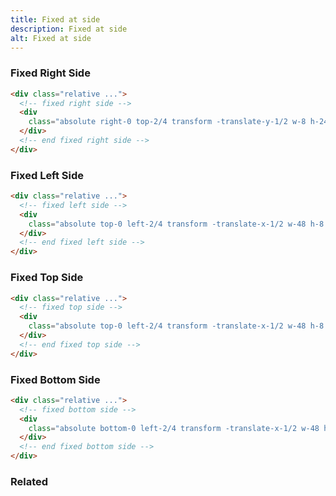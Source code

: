 ```yaml
---
title: Fixed at side
description: Fixed at side
alt: Fixed at side
---
```


<h3 class="section-header">Fixed Right Side</h3>

<base-snippet :centered_preview="false" custom_preview_class="h-56 bg-indigo-50 relative">

  <template v-slot:preview>
    <!-- right side -->
    <div
      class="absolute right-0 top-2/4 transform -translate-y-1/2 w-8 h-24 bg-indigo-500 text-white flex items-center justify-center">
    </div>
    <!-- end right side -->

  </template>

  ```html
  <div class="relative ...">
    <!-- fixed right side -->
    <div
      class="absolute right-0 top-2/4 transform -translate-y-1/2 w-8 h-24 bg-indigo-500 text-white flex items-center justify-center">
    </div>
    <!-- end fixed right side -->
  </div>
  ```

  <template v-slot:source>
    <a class="btn btn-primary btn-lg" href="https://play.tailwindcss.com/omYUfk3PeV">Live Edit</a>
  </template>

</base-snippet>

<h3 class="section-header">Fixed Left Side</h3>

<base-snippet :centered_preview="false" custom_preview_class="h-56 bg-indigo-50 relative">

  <template v-slot:preview>
    <!-- left side -->
    <div
      class="absolute top-2/4 left-0 transform -translate-y-1/2 w-8 h-24 bg-indigo-500 text-white flex items-center justify-center">
    </div>
    <!-- end left side -->

  </template>

  ```html
  <div class="relative ...">
    <!-- fixed left side -->
    <div
      class="absolute top-0 left-2/4 transform -translate-x-1/2 w-48 h-8 bg-indigo-500 text-white flex items-center justify-center">
    </div>
    <!-- end fixed left side -->
  </div>
  ```

  <template v-slot:source>
    <a class="btn btn-primary btn-lg" href="https://play.tailwindcss.com/omYUfk3PeV">Live Edit</a>
  </template>

</base-snippet>

<h3 class="section-header">Fixed Top Side</h3>

<base-snippet :centered_preview="false" custom_preview_class="h-56 bg-indigo-50 relative">

  <template v-slot:preview>
    <!-- top side -->
    <div
      class="absolute top-0 left-2/4 transform -translate-x-1/2 w-48 h-8 bg-indigo-500 text-white flex items-center justify-center">
    </div>
    <!-- end top side -->

  </template>

  ```html
  <div class="relative ...">
    <!-- fixed top side -->
    <div
      class="absolute top-0 left-2/4 transform -translate-x-1/2 w-48 h-8 bg-indigo-500 text-white flex items-center justify-center">
    </div>
    <!-- end fixed top side -->
  </div>
  ```

  <template v-slot:source>
    <a class="btn btn-primary btn-lg" href="https://play.tailwindcss.com/omYUfk3PeV">Live Edit</a>
  </template>

</base-snippet>

<h3 class="section-header">Fixed Bottom Side</h3>

<base-snippet :centered_preview="false" custom_preview_class="h-56 bg-indigo-50 relative">

  <template v-slot:preview>
    <!-- bottom side -->
    <div
      class="absolute bottom-0 left-2/4 transform -translate-x-1/2 w-48 h-8 bg-indigo-500 text-white flex items-center justify-center">
    </div>
    <!-- end bottom side -->

  </template>

  ```html
  <div class="relative ...">
    <!-- fixed bottom side -->
    <div
      class="absolute bottom-0 left-2/4 transform -translate-x-1/2 w-48 h-8 bg-indigo-500 text-white flex items-center justify-center">
    </div>
    <!-- end fixed bottom side -->
  </div>
  ```

  <template v-slot:source>
    <a class="btn btn-primary btn-lg" href="https://play.tailwindcss.com/omYUfk3PeV">Live Edit</a>
  </template>

</base-snippet>

<h3 class="section-header">Related</h3>

<div class="flex flex-wrap">
  <card-avatar></card-avatar>
  <card-avatar-stack></card-avatar-stack>
  <card-avatar-initial></card-avatar-initial>
</div>
